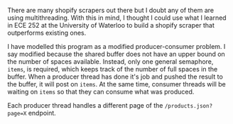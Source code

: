 There are many shopify scrapers out there but I doubt any of them are using multithreading. With this in mind, I thought I could use what I learned in ECE 252 at the University of Waterloo to build a shopify scraper that outperforms existing ones.

I have modelled this program as a modified producer-consumer problem. I say modified because the shared buffer does not have an upper bound on the number of spaces available. Instead, only one general semaphore, `items`, is required, which keeps track of the number of full spaces in the buffer. When a producer thread has done it's job and pushed the result to the buffer, it will post on `items`. At the same time, consumer threads will be waiting on `items` so that they can consume what was produced.

Each producer thread handles a different page of the `/products.json?page=X` endpoint.
